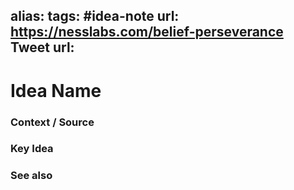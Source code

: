 alias: 
tags: #idea-note
url: https://nesslabs.com/belief-perseverance
Tweet url: 
---
# Idea Name

### Context / Source


### Key Idea


### See also
